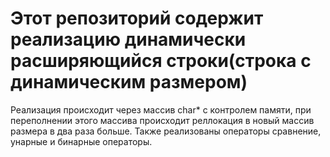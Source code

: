 # Этот репозиторий содержит реализацию динамически расширяющийся строки(строка с динамическим размером)
Реализация происходит через массив char* с контролем памяти, при переполнении этого массива происходит реллокация в новый массив размера в два раза больше. Также реализованы операторы сравнение, унарные и бинарные операторы.

